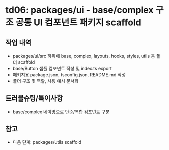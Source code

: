 # td06: packages/ui - base/complex 구조 공통 UI 컴포넌트 패키지 scaffold

## 작업 내역

- packages/ui/src 하위에 base, complex, layouts, hooks, styles, utils 등 폴더 scaffold
- base/Button 샘플 컴포넌트 작성 및 index.ts export
- 패키지용 package.json, tsconfig.json, README.md 작성
- 폴더 구조 및 역할, 사용 예시 문서화

## 트러블슈팅/특이사항

- base/complex 네이밍으로 단순/복합 컴포넌트 구분

## 참고

- 다음 단계: packages/utils scaffold
